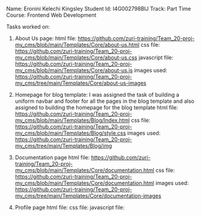 Name: Eronini Kelechi Kingsley
Student Id: I4G002798BIJ
Track: Part Time 
Course: Frontend Web Development

Tasks worked on:
1. About Us page: 
 html file: https://github.com/zuri-training/Team_20-proj-my_cms/blob/main/Templates/Core/about-us.html
 css file: https://github.com/zuri-training/Team_20-proj-my_cms/blob/main/Templates/Core/about-us.css
 javascript file: https://github.com/zuri-training/Team_20-proj-my_cms/blob/main/Templates/Core/about-us.js
 images used: https://github.com/zuri-training/Team_20-proj-my_cms/tree/main/Templates/Core/about-us-images

2. Homepage for blog template:
I was assigned the task of building a uniform navbar and footer for all the pages in the blog template and also assigned to building the homepage for the blog template
 html file: https://github.com/zuri-training/Team_20-proj-my_cms/blob/main/Templates/Blog/Index.html
 css file: https://github.com/zuri-training/Team_20-proj-my_cms/blob/main/Templates/Blog/style.css
 images used: https://github.com/zuri-training/Team_20-proj-my_cms/tree/main/Templates/Blog/img

3. Documentation page
html file: https://github.com/zuri-training/Team_20-proj-my_cms/blob/main/Templates/Core/documentation.html
css file: https://github.com/zuri-training/Team_20-proj-my_cms/blob/main/Templates/Core/documentation.html
images used: https://github.com/zuri-training/Team_20-proj-my_cms/tree/main/Templates/Core/documentation-images

4. Profile page
html file:
css file:
javascript file: